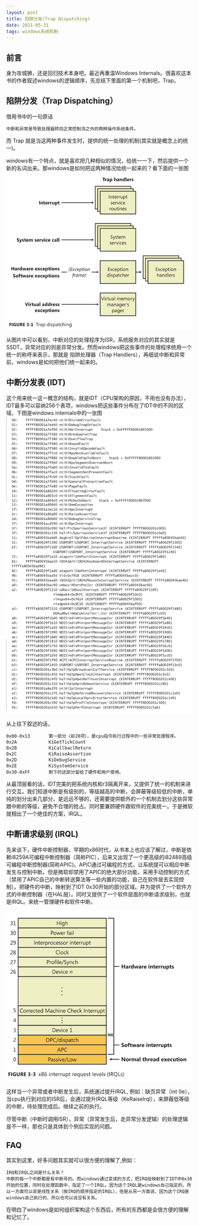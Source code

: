 ```yaml
---
layout: post
title: 陷阱分发(Trap Dispatching)
date: 2021-05-31
tags: windows系统机制
---
```


## 前言
身为攻城狮，还是回归技术本身吧。最近再重温Windows Internals。很喜欢这本书的作者叙述windows的逻辑顺序，先总结下里面的第一个机制吧，Trap。

## 陷阱分发（Trap Dispatching）
借用书中的一句原话
```
中断和异常是导致处理器转向正常控制流之外的两种操作系统条件。
```

而 Trap 就是当这两种事件发生时，提供的统一处理的机制(其实就是概念上的统一)。

windows有一个特点，就是喜欢把几种相似的情况，给统一一下，然后提供一个新的名词出来。那windows是如何把这两种情况给统一起来的？看下面的一张图
![avatar](/images/pages/2021_5_28_trap_dispatching/trap-dispatching.png)

从图片中可以看到，中断对应的处理程序为ISR，系统服务对应的其实就是SSDT，异常对应的则是异常分发。然而windows把这些事件的处理程序统用一个统一的称呼来表示，那就是 陷阱处理器（Trap Handlers），再细说中断和异常前，windows是如何把他们统一起来的。

## 中断分发表 (IDT)
这个用来统一这一概念的结构，就是IDT（CPU架构的原因，不用也没有办法），IDT最多可以容纳256个表项，windows把这些事件分布在了IDT中的不同的区域，下图是windows internals中的一张图
![avatar](/images/pages/2021_5_28_trap_dispatching/idt.png)

从上往下叙述的话，
```
0x00-0x13       第一部分（前20项），是cpu指令执行过程中的一些异常处理程序。
0x2A            KiGetTickCount
0x2B            KiCallbaclReturn
0x2C            KiRaiseAssertion
0x2D            KiDebugService
0x2E            KiSystemService
0x30-0xFF       剩下的这部分留给了硬件和用户使用。
```

从最顶层看的话，IDT完美的把系统内核和r3隔离开来，又提供了统一的机制来进行交互。我们知道中断是有级别的，等级越高的中断，会屏蔽等级较低的中断，单纯的划分出来几部分，是远远不够的，还需要提供额外的一个机制去划分这些异常跟中断的等级，避免不合理的抢占。同时要兼顾硬件跟软件的完美统一。于是微软就相出了一个绝佳的方案，IRQL。

## 中断请求级别 (IRQL)
先来谈下，硬件中断控制器，早期的x86时代，从书本上也应该了解过，中断是依赖i8259A可编程中断控制器（简称PIC），后来又出现了一个更高级的i82489高级可编程中断控制器(简称APIC)。APIC通过可编程的方式，让系统提可以相应中断发生与控制中断。但是微软却禁用了APIC的绝大部分功能，采用手动控制的方式（禁用了APIC自己的中断转送算法等一些内置的功能，自己在软件层去实现控制）。把硬件的中断，映射到了IDT  0x30开始的部分区域。并为提供了一个软件方式的中断控制器（在HAL层）。同时又提供了一个软件层面的中断请求级别，也就是IRQL。来统一管理硬件和软件中断。

![avatar](/images/pages/2021_5_28_trap_dispatching/IRQL.png)

这样当一个异常或者中断发生后，系统通过提升IRQL, 例如：缺页异常（int 0e），当cpu执行到对应的ISR后，会通过提升IRQL等级（KeRaiseIrql），来屏蔽低等级的中断，待处理完成后。继续之前的执行。

尽管中断（中断时调用ISR），异常（异常发生后，走异常分发逻辑）的处理逻辑是不一样，那也只是具体到个例后实现的问题。

## FAQ
其实到这里，好多问题其实就可以很方便的理解了,例如：
```
IRQ和IRQL之间是什么关系？
中断的每一个中断都是有中断号的。而windows通过变成的方式，把IRQ给映射到了IDT中0x30开始的位置，同时在处理函数中，指定了一个IRQL。因为这个IRQL是windows自己指定的，所以一方面可以说是线性关系（按IRQ的顺序指定的IRQL），但是从另一方面说，因为这个IRQ是windows自己执行的，所以也可以说没有关系。
```

在明白了windows是如何组织架构这个东西后，所有的东西都是会很方便的理解和记忆了。